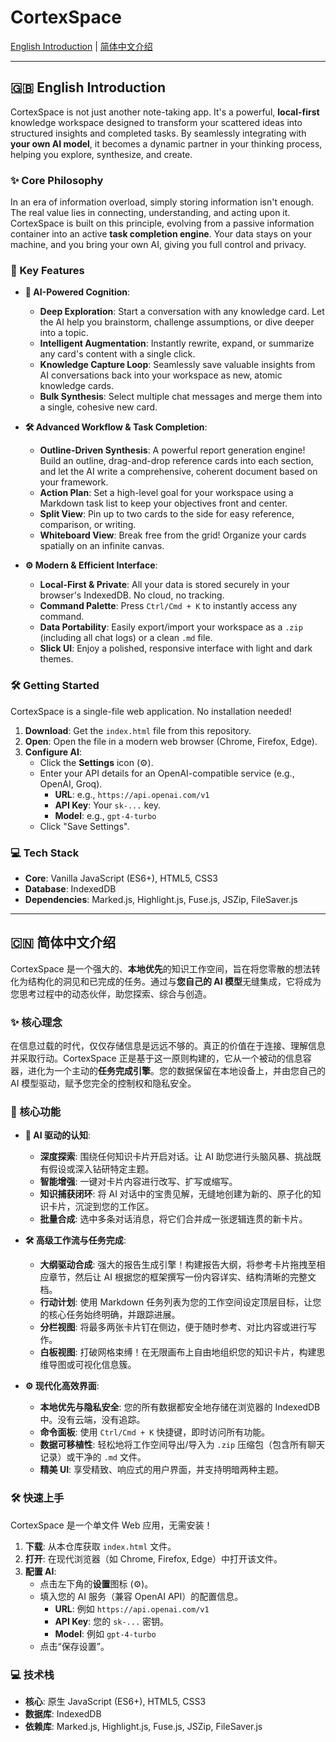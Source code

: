 # CortexSpace


[English Introduction](#-english-introduction) | [简体中文介绍](#-简体中文介绍)

---

## 🇬🇧 English Introduction

CortexSpace is not just another note-taking app. It's a powerful, **local-first** knowledge workspace designed to transform your scattered ideas into structured insights and completed tasks. By seamlessly integrating with **your own AI model**, it becomes a dynamic partner in your thinking process, helping you explore, synthesize, and create.

### ✨ Core Philosophy

In an era of information overload, simply storing information isn't enough. The real value lies in connecting, understanding, and acting upon it. CortexSpace is built on this principle, evolving from a passive information container into an active **task completion engine**. Your data stays on your machine, and you bring your own AI, giving you full control and privacy.

### 🚀 Key Features

-   **🧠 AI-Powered Cognition**:
    -   **Deep Exploration**: Start a conversation with any knowledge card. Let the AI help you brainstorm, challenge assumptions, or dive deeper into a topic.
    -   **Intelligent Augmentation**: Instantly rewrite, expand, or summarize any card's content with a single click.
    -   **Knowledge Capture Loop**: Seamlessly save valuable insights from AI conversations back into your workspace as new, atomic knowledge cards.
    -   **Bulk Synthesis**: Select multiple chat messages and merge them into a single, cohesive new card.

-   **🛠️ Advanced Workflow & Task Completion**:
    -   **Outline-Driven Synthesis**: A powerful report generation engine! Build an outline, drag-and-drop reference cards into each section, and let the AI write a comprehensive, coherent document based on your framework.
    -   **Action Plan**: Set a high-level goal for your workspace using a Markdown task list to keep your objectives front and center.
    -   **Split View**: Pin up to two cards to the side for easy reference, comparison, or writing.
    -   **Whiteboard View**: Break free from the grid! Organize your cards spatially on an infinite canvas.

-   **⚙️ Modern & Efficient Interface**:
    -   **Local-First & Private**: All your data is stored securely in your browser's IndexedDB. No cloud, no tracking.
    -   **Command Palette**: Press `Ctrl/Cmd + K` to instantly access any command.
    -   **Data Portability**: Easily export/import your workspace as a `.zip` (including all chat logs) or a clean `.md` file.
    -   **Slick UI**: Enjoy a polished, responsive interface with light and dark themes.

### 🛠️ Getting Started

CortexSpace is a single-file web application. No installation needed!

1.  **Download**: Get the `index.html` file from this repository.
2.  **Open**: Open the file in a modern web browser (Chrome, Firefox, Edge).
3.  **Configure AI**:
    -   Click the **Settings** icon (⚙️).
    -   Enter your API details for an OpenAI-compatible service (e.g., OpenAI, Groq).
        -   **URL**: e.g., `https://api.openai.com/v1`
        -   **API Key**: Your `sk-...` key.
        -   **Model**: e.g., `gpt-4-turbo`
    -   Click "Save Settings".

### 💻 Tech Stack

-   **Core**: Vanilla JavaScript (ES6+), HTML5, CSS3
-   **Database**: IndexedDB
-   **Dependencies**: Marked.js, Highlight.js, Fuse.js, JSZip, FileSaver.js

---

## 🇨🇳 简体中文介绍

CortexSpace 是一个强大的、**本地优先**的知识工作空间，旨在将您零散的想法转化为结构化的洞见和已完成的任务。通过与**您自己的 AI 模型**无缝集成，它将成为您思考过程中的动态伙伴，助您探索、综合与创造。

### ✨ 核心理念

在信息过载的时代，仅仅存储信息是远远不够的。真正的价值在于连接、理解信息并采取行动。CortexSpace 正是基于这一原则构建的，它从一个被动的信息容器，进化为一个主动的**任务完成引擎**。您的数据保留在本地设备上，并由您自己的 AI 模型驱动，赋予您完全的控制权和隐私安全。

### 🚀 核心功能

-   **🧠 AI 驱动的认知**:
    -   **深度探索**: 围绕任何知识卡片开启对话。让 AI 助您进行头脑风暴、挑战既有假设或深入钻研特定主题。
    -   **智能增强**: 一键对卡片内容进行改写、扩写或缩写。
    -   **知识捕获闭环**: 将 AI 对话中的宝贵见解，无缝地创建为新的、原子化的知识卡片，沉淀到您的工作区。
    -   **批量合成**: 选中多条对话消息，将它们合并成一张逻辑连贯的新卡片。

-   **🛠️ 高级工作流与任务完成**:
    -   **大纲驱动合成**: 强大的报告生成引擎！构建报告大纲，将参考卡片拖拽至相应章节，然后让 AI 根据您的框架撰写一份内容详实、结构清晰的完整文档。
    -   **行动计划**: 使用 Markdown 任务列表为您的工作空间设定顶层目标，让您的核心任务始终明确，并跟踪进展。
    -   **分栏视图**: 将最多两张卡片钉在侧边，便于随时参考、对比内容或进行写作。
    -   **白板视图**: 打破网格束缚！在无限画布上自由地组织您的知识卡片，构建思维导图或可视化信息簇。

-   **⚙️ 现代化高效界面**:
    -   **本地优先与隐私安全**: 您的所有数据都安全地存储在浏览器的 IndexedDB 中。没有云端，没有追踪。
    -   **命令面板**: 使用 `Ctrl/Cmd + K` 快捷键，即时访问所有功能。
    -   **数据可移植性**: 轻松地将工作空间导出/导入为 `.zip` 压缩包（包含所有聊天记录）或干净的 `.md` 文件。
    -   **精美 UI**: 享受精致、响应式的用户界面，并支持明暗两种主题。

### 🛠️ 快速上手

CortexSpace 是一个单文件 Web 应用，无需安装！

1.  **下载**: 从本仓库获取 `index.html` 文件。
2.  **打开**: 在现代浏览器（如 Chrome, Firefox, Edge）中打开该文件。
3.  **配置 AI**:
    -   点击左下角的**设置**图标 (⚙️)。
    -   填入您的 AI 服务（兼容 OpenAI API）的配置信息。
        -   **URL**: 例如 `https://api.openai.com/v1`
        -   **API Key**: 您的 `sk-...` 密钥。
        -   **Model**: 例如 `gpt-4-turbo`
    -   点击“保存设置”。

### 💻 技术栈

-   **核心**: 原生 JavaScript (ES6+), HTML5, CSS3
-   **数据库**: IndexedDB
-   **依赖库**: Marked.js, Highlight.js, Fuse.js, JSZip, FileSaver.js
